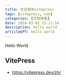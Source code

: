 ```yaml
---
title: 欢迎使用vitepress
tags: [vitepress, vue]
categories: [日常随笔]
date: 2024-03-01 15:11:14
description: hello world
articleGPT: hello world
---
```


Hello World

## VitePress

- https://vitepress.dev/zh/